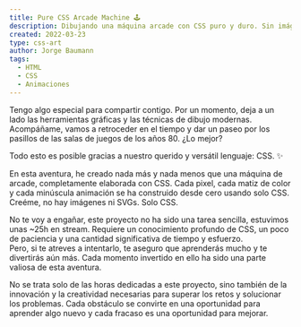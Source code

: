 ```yaml
---
title: Pure CSS Arcade Machine 🕹️
description: Dibujando una máquina arcade con CSS puro y duro. Sin imágenes ni SVGs. Solo CSS. ¿Te ves capaz de hacerlo? Incluye pacman animado. 👻
created: 2022-03-23
type: css-art
author: Jorge Baumann
tags:
  - HTML
  - CSS
  - Animaciones
---
```


Tengo algo especial para compartir contigo. Por un momento, deja a un lado las herramientas gráficas y las técnicas de dibujo modernas. Acompáñame, vamos a retroceder en el tiempo y dar un paseo por los pasillos de las salas de juegos de los años 80. ¿Lo mejor? 

Todo esto es posible gracias a nuestro querido y versátil lenguaje: CSS. ✨

En esta aventura, he creado nada más y nada menos que una máquina de arcade, completamente elaborada con CSS. Cada pixel, cada matiz de color y cada minúscula animación se ha construido desde cero usando solo CSS. Creéme, no hay imágenes ni SVGs. Solo CSS.

No te voy a engañar, este proyecto no ha sido una tarea sencilla, estuvimos unas ~25h en stream. Requiere un conocimiento profundo de CSS, un poco de paciencia y una cantidad significativa de tiempo y esfuerzo.  
Pero, si te atreves a intentarlo, te aseguro que aprenderás mucho y te divertirás aún más. Cada momento invertido en ello ha sido una parte valiosa de esta aventura.

No se trata solo de las horas dedicadas a este proyecto, sino también de la innovación y la creatividad necesarias para superar los retos y solucionar los problemas. Cada obstáculo se convirte en una oportunidad para aprender algo nuevo y cada fracaso es una oportunidad para mejorar.
